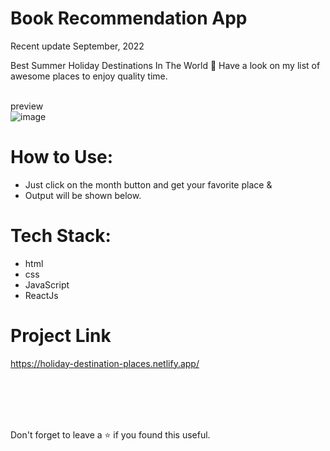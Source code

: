 # Book Recommendation App
Recent update September, 2022<br/>

Best Summer Holiday Destinations In The World 🦕
Have a look on my list of awesome places to enjoy quality time.

<br/>preview<br/>
![image](https://user-images.githubusercontent.com/43793294/195916072-f8cc8612-c62a-44ce-aa37-4cb37a7d1cb0.png)
<br/>

# How to Use:
 - Just click on the month button and get your favorite place &
 - Output will be shown below.
 
# Tech Stack:

 - html
 - css 
 - JavaScript
 - ReactJs

# Project Link

https://holiday-destination-places.netlify.app/

<br/>
<br/>
<br/>
<br/>

Don't forget to leave a ⭐ if you found this useful.
